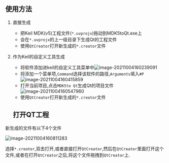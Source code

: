 ## 使用方法

1. 直接生成
   * 把Keil MDK(v5)工程文件(`*.uvprojx`)拖动到MDK5toQt.exe上
   * 会在`*.uvprojx`的上一级目录下生成Qt的工程文件
   * 使用`QtCreator`打开新生成的`*.creator`文件

2. 作为Keil的自定义工具生成

   * 将软件添加进keil的自定义工具菜单中![image-20211004160239091](https://i.loli.net/2021/10/04/gBycOvaWikIZPER.png)
   * 将添加一个菜单项,`Command`选择该软件的路径,`Arguments`填入`#P`![image-20211004160415859](https://i.loli.net/2021/10/04/rFzw29ivEJVnSBm.png)
   * 打开当前项目,点击`MDK5to Qt`生成Qt的项目文件![image-20211004160547960](https://i.loli.net/2021/10/04/6ctquN1DaxVX2ez.png)
   * 使用`QtCreator`打开新生成的`*.creator`文件

   ## 打开QT工程

新生成的文件有以下4个文件

![image-20211004160811283](https://i.loli.net/2021/10/04/9DaX2WKZkANhsRb.png)

选择`*.creator`,双击打开,或者直接打开`QtCreator`,然后在`QtCreator`里面打开这个文件,或者在打开`QtCreator`之后,将这个文件拖拽到`QtCreator`上.
